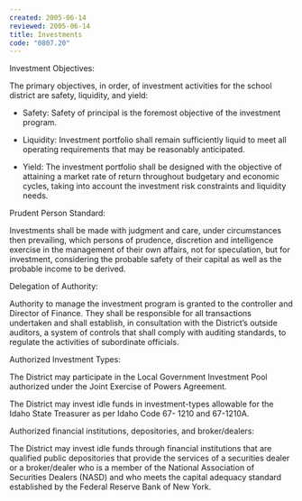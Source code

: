 ```yaml
---
created: 2005-06-14
reviewed: 2005-06-14
title: Investments
code: "0807.20"
---
```


Investment Objectives:

The primary objectives, in order, of investment activities for the school district are safety, liquidity, and yield:

- Safety: Safety of principal is the foremost objective of the investment program.

- Liquidity: Investment portfolio shall remain sufficiently liquid to meet all operating requirements that may be
reasonably anticipated.

- Yield: The investment portfolio shall be designed with the objective of attaining a market rate of return
throughout budgetary and economic cycles, taking into account the investment risk constraints and liquidity
needs.

Prudent Person Standard:

Investments shall be made with judgment and care, under circumstances then prevailing, which persons of prudence,
discretion and intelligence exercise in the management of their own affairs, not for speculation, but for investment,
considering the probable safety of their capital as well as the probable income to be derived.

Delegation of Authority:

Authority to manage the investment program is granted to the controller and Director of Finance. They shall be
responsible for all transactions undertaken and shall establish, in consultation with the District’s outside auditors, a
system of controls that shall comply with auditing standards, to regulate the activities of subordinate officials.

Authorized Investment Types:

The District may participate in the Local Government Investment Pool authorized under the Joint Exercise of Powers
Agreement.

The District may invest idle funds in investment-types allowable for the Idaho State Treasurer as per Idaho Code 67-
1210 and 67-1210A.

Authorized financial institutions, depositories, and broker/dealers:

The District may invest idle funds through financial institutions that are qualified public depositories that provide the
services of a securities dealer or a broker/dealer who is a member of the National Association of Securities Dealers
(NASD) and who meets the capital adequacy standard established by the Federal Reserve Bank of New York.
